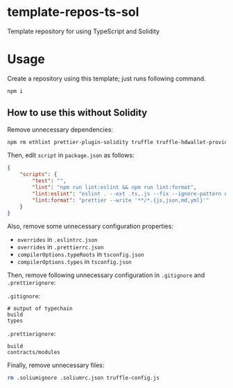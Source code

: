 # template-repos-ts-sol

Template repository for using TypeScript and Solidity

# Usage

Create a repository using this template; just runs following command.

```bash
npm i
```

## How to use this without Solidity

Remove unnecessary dependencies:

```bash
npm rm ethlint prettier-plugin-solidity truffle truffle-hdwallet-provider truffle-typings ts-node typechain
```

Then, edit `script` in `package.json` as follows:

```json
{
	"scripts": {
		"test": "",
		"lint": "npm run lint:eslint && npm run lint:format",
		"lint:eslint": "eslint . --ext .ts,.js --fix --ignore-pattern node_modules/ --ignore-pattern types/",
		"lint:format": "prettier --write '**/*.{js,json,md,yml}'"
	}
}
```

Also, remove some unnecessary configuration properties:

- `overrides` in `.eslintrc.json`
- `overrides` in `.prettierrc.json`
- `compilerOptions.typeRoots` in `tsconfig.json`
- `compilerOptions.types` in `tsconfig.json`

Then, remove following unnecessary configuration in `.gitignore` and `.prettierignore`:

`.gitignore`:

```
# output of typechain
build
types
```

`.prettierignore`:

```
build
contracts/modules
```

Finally, remove unnecessary files:

```bash
rm .soliumignore .soliumrc.json truffle-config.js
```

